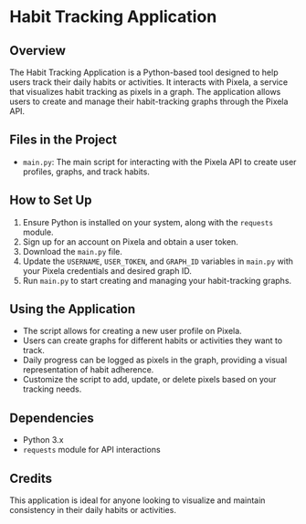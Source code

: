 # Habit Tracking Application

## Overview
The Habit Tracking Application is a Python-based tool designed to help users track their daily habits or activities. It interacts with Pixela, a service that visualizes habit tracking as pixels in a graph. The application allows users to create and manage their habit-tracking graphs through the Pixela API.

## Files in the Project
- `main.py`: The main script for interacting with the Pixela API to create user profiles, graphs, and track habits.

## How to Set Up
1. Ensure Python is installed on your system, along with the `requests` module.
2. Sign up for an account on Pixela and obtain a user token.
3. Download the `main.py` file.
4. Update the `USERNAME`, `USER_TOKEN`, and `GRAPH_ID` variables in `main.py` with your Pixela credentials and desired graph ID.
5. Run `main.py` to start creating and managing your habit-tracking graphs.

## Using the Application
- The script allows for creating a new user profile on Pixela.
- Users can create graphs for different habits or activities they want to track.
- Daily progress can be logged as pixels in the graph, providing a visual representation of habit adherence.
- Customize the script to add, update, or delete pixels based on your tracking needs.

## Dependencies
- Python 3.x
- `requests` module for API interactions

## Credits
This application is ideal for anyone looking to visualize and maintain consistency in their daily habits or activities.

